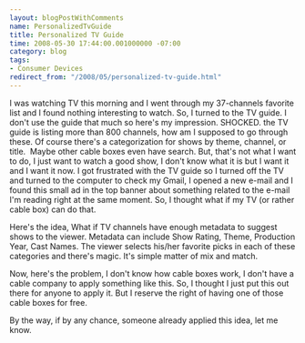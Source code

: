 ```yaml
---
layout: blogPostWithComments
name: PersonalizedTvGuide
title: Personalized TV Guide
time: 2008-05-30 17:44:00.001000000 -07:00
category: blog
tags:
- Consumer Devices
redirect_from: "/2008/05/personalized-tv-guide.html"
---
```

I was watching TV this morning and I went through my 37-channels favorite list and I found nothing interesting to watch. So, I turned to the TV guide. I don't use the guide that much so here's my impression. SHOCKED. the TV guide is listing more than 800 channels, how am I supposed to go through these. Of course there's a categorization for shows by theme, channel, or title.&#160; Maybe other cable boxes even have search. But, that's not what I want to do, I just want to watch a good show, I don't know what it is but I want it and I want it now. I got frustrated with the TV guide so I turned off the TV and turned to the computer to check my Gmail, I opened a new e-mail and I found this small ad in the top banner about something related to the e-mail I'm reading right at the same moment. So, I thought what if my TV (or rather cable box) can do that.

Here's the idea, What if TV channels have enough metadata to suggest shows to the viewer. Metadata can include Show Rating, Theme, Production Year, Cast Names. The viewer selects his/her favorite picks in each of these categories and there's magic. It's simple matter of mix and match.

Now, here's the problem, I don't know how cable boxes work, I don't have a cable company to apply something like this. So, I thought I just put this out there for anyone to apply it. But I reserve the right of having one of those cable boxes for free.

By the way, if by any chance, someone already applied this idea, let me know.
